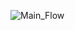 ![Main_Flow](https://github.com/Christian-TUM-Makerspace/Tissue-Culture-Rotator_-_repair-and-OD_measuring/blob/main/program/images/Main%20flow%201.png)
